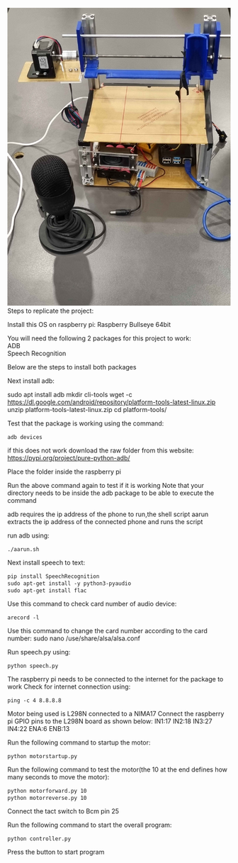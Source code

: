 ![Picture of product](https://github.com/Nabeelkii/Automated-Food-Printer/blob/master/Readme/Product.jpg?raw=true)
Steps to replicate the project:

Install this OS on raspberry pi:
Raspberry Bullseye 64bit

You will need the following 2 packages for this project to work:<br />
ADB<br />
Speech Recognition<br />

Below are the steps to install both packages

Next install adb:

sudo apt install adb 
mkdir cli-tools
wget -c https://dl.google.com/android/repository/platform-tools-latest-linux.zip
unzip platform-tools-latest-linux.zip 
cd platform-tools/

Test that the package is working using the command:
```
adb devices
```
if this does not work download the raw folder from this website:
https://pypi.org/project/pure-python-adb/

Place the folder inside the raspberry pi

Run the above command again to test if it is working
Note that your directory needs to be inside the adb package to be able to execute the command

adb requires the ip address of the phone to run,the shell script aarun extracts the ip address of the connected phone and runs the script

run adb using:
```
./aarun.sh
```


Next install speech to text:
```
pip install SpeechRecognition
sudo apt-get install -y python3-pyaudio
sudo apt-get install flac
```
Use this command to check card number of audio device:
```
arecord -l
```
Use this command to change the card number according to the card number:
sudo nano /use/share/alsa/alsa.conf

Run speech.py using:
```
python speech.py
```

The raspberry pi needs to be connected to the internet for the package to work
Check for internet connection using:
```
ping -c 4 8.8.8.8
```
Motor being used is L298N connected to a NIMA17
Connect the raspberry pi GPIO pins to the L298N board as shown below:
IN1:17
IN2:18
IN3:27
IN4:22
ENA:6
ENB:13

Run the following command to startup the motor:
```
python motorstartup.py
```
Run the following command to test the motor(the 10 at the end defines how many seconds to move the motor):
```
python motorforward.py 10     
python motorreverse.py 10
```

Connect the tact switch to Bcm pin 25

Run the following command to start the overall program:
```
python controller.py
```
Press the button to start program
